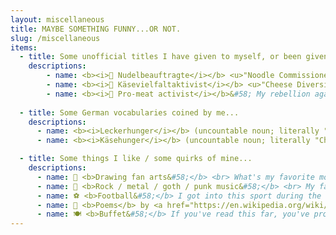 ```yaml
---
layout: miscellaneous
title: MAYBE SOMETHING FUNNY...OR NOT.
slug: /miscellaneous
items:
  - title: Some unofficial titles I have given to myself, or been given by people close to me...
    descriptions: 
        - name: <b><i>🍝 Nudelbeauftragte</i></b> <u>"Noodle Commissioner"</u>&#58; A title my partner gave me. Whenever we cook spaghetti or pasta, my primary responsibility is to regularly stir the noodles so that they don't stick to the bottom of the pot. I found the importance of this task too underestimated; every kitchen should have a <i>Nudelbeauftragte</i> so that one always has perfectly cooked noodles. In my opinion, it is more crucial and substantial than many research works. 
        - name: <b><i>🧀 Käsevielfaltaktivist</i></b> <u>"Cheese Diversity Activist"</u>&#58; As a typical half-Mongolian who grew up in Inner Mongolia, I cannot say enough how much I love cheese (and diary products in general). Even after living for several years in Germany, I'm still deeply impressed by the diversity of cheese in Europe. <p>My motto as <i>Käsevielfaltaktivist</i>&#58; "Käse gut, alles gut." ("Cheese good, everything good.") </p>
        - name: <b><i>🥩 Pro-meat activist</i></b>&#58; My rebellion against vegetarianism and veganism. 
    
  - title: Some German vocabularies coined by me...
    descriptions:
      - name: <b><i>Leckerhunger</i></b> (uncountable noun; literally "Yummy-Hunger")&#58; It describes the situation at meal time that you are actually full, but the food is so tasty that you still want to eat one more bite, and one more, and one more.
      - name: <b><i>Käsehunger</i></b> (uncountable noun; literally "Cheese-Hunger")&#58; I'm so often attacked by a strong longing for cheese. I thought I need a word to describe this feeling - after all, if the German language even has words for every teeny-weeny such as "<a href="https://en.wiktionary.org/wiki/Kummerspeck" target="_blank">Kummerspeck</a>" and "<a href="https://en.wiktionary.org/wiki/Vorfreude" target="_blank">Vorfreude</a>", why not just invent one for this?

  - title: Some things I like / some quirks of mine...
    descriptions:
      - name: 🎨 <b>Drawing fan arts&#58;</b> <br> What's my favorite motive? See <a href="https://qi-yu.github.io/horcrux/" target="_blank">here</a>.
      - name: 🎸 <b>Rock / metal / goth / punk music&#58;</b> <br> My favorite bands? <i>Nightwish / Guns n' Roses / Metallica / Rammstein / Death in June / Sopor Aeternus / L’Âme Immortelle</i> <br> Recently became a fan of the Taiwanese band <a href="https://en.wikipedia.org/wiki/Collage_(Taiwanese_duo)#:~:text=Collage%20(Chinese%3A%20珂拉琪,who%20is%20of%20Minnan%20descent." target="_blank"><i>Collage</i></a>.
      - name: ⚽️ <b>Football&#58;</b> I got into this sport during the European Championship 2024. <br> My favorite players so far? <i>Leroy Sané / Robert Lewandowski</i> 
      - name: 📜 <b>Poems</b> by <a href="https://en.wikipedia.org/wiki/Yuan_Zhen" target="_blank"><i>Yuan Zhen</i></a> (779-831) and lyrics by <a href="https://en.wikipedia.org/wiki/Jiang_Kui" target="_blank"><i>Jiang Kui</i></a> (1155-1221), even if I'm not particularly a fan of literature.
      - name: 🍽️ <b>Buffet&#58;</b> If you've read this far, you've probably already guessed that I love to eat. Yep, I eat a lot, even if my body figure might not indicate this.
---
```

